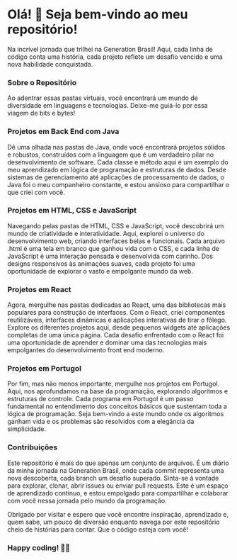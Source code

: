 # Olá! 👋 Seja bem-vindo ao meu repositório!

Na incrível jornada que trilhei na Generation Brasil! Aqui, cada linha de código conta uma história, cada projeto reflete um desafio vencido e uma nova habilidade conquistada.

### Sobre o Repositório
Ao adentrar essas pastas virtuais, você encontrará um mundo de diversidade em linguagens e tecnologias. Deixe-me guiá-lo por essa viagem de bits e bytes!

### Projetos em Back End com Java
Dê uma olhada nas pastas de Java, onde você encontrará projetos sólidos e robustos, construídos com a linguagem que é um verdadeiro pilar no desenvolvimento de software. Cada classe e método aqui é um exemplo do meu aprendizado em lógica de programação e estruturas de dados. Desde sistemas de gerenciamento até aplicações de processamento de dados, o Java foi o meu companheiro constante, e estou ansioso para compartilhar o que criei com você.

### Projetos em HTML, CSS e JavaScript
Navegando pelas pastas de HTML, CSS e JavaScript, você descobrirá um mundo de criatividade e interatividade. Aqui, explorei o universo do desenvolvimento web, criando interfaces belas e funcionais. Cada arquivo .html é uma tela em branco que ganhou vida com o CSS, e cada linha de JavaScript é uma interação pensada e desenvolvida com carinho. Dos designs responsivos às animações suaves, cada projeto foi uma oportunidade de explorar o vasto e empolgante mundo da web.

### Projetos em React
Agora, mergulhe nas pastas dedicadas ao React, uma das bibliotecas mais populares para construção de interfaces. Com o React, criei componentes reutilizáveis, interfaces dinâmicas e aplicações interativas de tirar o fôlego. Explore os diferentes projetos aqui, desde pequenos widgets até aplicações completas de uma única página. Cada desafio enfrentado com o React foi uma oportunidade de aprender e dominar uma das tecnologias mais empolgantes do desenvolvimento front end moderno.

### Projetos em Portugol
Por fim, mas não menos importante, mergulhe nos projetos em Portugol. Aqui, nos aprofundamos na base da programação, explorando algoritmos e estruturas de controle. Cada programa em Portugol é um passo fundamental no entendimento dos conceitos básicos que sustentam toda a lógica de programação. Seja bem-vindo a este mundo onde os algoritmos ganham vida e os problemas são resolvidos com a elegância da simplicidade.

### Contribuições
Este repositório é mais do que apenas um conjunto de arquivos. É um diário da minha jornada na Generation Brasil, onde cada commit representa uma nova descoberta, cada branch um desafio superado. Sinta-se à vontade para explorar, clonar, abrir issues ou enviar pull requests. Este é um espaço de aprendizado contínuo, e estou empolgado para compartilhar e colaborar com você nessa jornada pelo mundo da programação.

Obrigado por visitar e espero que você encontre inspiração, aprendizado e, quem sabe, um pouco de diversão enquanto navega por este repositório cheio de histórias para contar. Que o código esteja com você!

### Happy coding! 🚀✨
